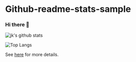 # Github-readme-stats-sample

### Hi there 👋

![jk's github stats](https://github-readme-stats.vercel.app/api?username=greencoffee1635&show_icons=true&theme=react&hide=stars&include_all_commits)

![Top Langs](https://github-readme-stats.vercel.app/api/top-langs/?username=greencoffee1635&exclude_repo=seul-kok&langs_count=8&theme=react)

See [here](https://github.com/anuraghazra/github-readme-stats) for more details.
